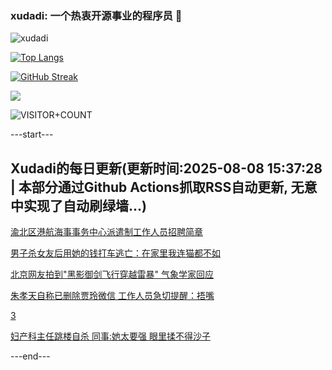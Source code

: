 ### xudadi: 一个热衷开源事业的程序员 👋

![xudadi](https://github-readme-stats-git-masterorgs-github-readme-stats-team.vercel.app/api?username=xudadi)

[![Top Langs](https://github-readme-stats.vercel.app/api/top-langs/?username=xudadi)](https://github.com/anuraghazra/github-readme-stats)

[![GitHub Streak](https://streak-stats.demolab.com?user=xudadi&locale=zh_Hans)](https://git.io/streak-stats)

![](https://raw.githubusercontent.com/xudadi/xudadi/main/assets/github-contribution-grid-snake.svg)

![VISITOR+COUNT](https://komarev.com/ghpvc/?username=xudadi&label=VISITOR+COUNT)


---start---

## Xudadi的每日更新(更新时间:2025-08-08 15:37:28 | 本部分通过Github Actions抓取RSS自动更新, 无意中实现了自动刷绿墙...)

[渝北区港航海事事务中心派遣制工作人员招聘简章](https://www.gongkaoleida.com/article/2556508)

[男子杀女友后用她的钱打车逃亡：在家里我连猫都不如](https://m.163.com/news/article/K6CKQ8940514EGPO.html)

[北京网友拍到"黑影御剑飞行穿越雷暴" 气象学家回应](https://m.163.com/news/article/K6EACHUH051492T3.html)

[朱孝天自称已删除贾玲微信 工作人员急切提醒：捂嘴](https://m.163.com/news/article/K6ECNPNO05345ARG.html)

[3](https://m.163.com/touch/news/sub/domestic)

[妇产科主任跳楼自杀 同事:她太要强 眼里揉不得沙子](https://m.163.com/news/article/K6D2OJF3055040N3.html)

---end---
